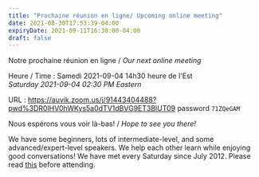 ```yaml
---
title: "Prochaine réunion en ligne/ Upcoming online meeting"
date: 2021-08-30T17:53:39-04:00
expiryDate: 2021-09-11T16:30:00-04:00
draft: false
---
```


Notre prochaine réunion en ligne / _Our next online meeting_

Heure / Time
: Samedi 2021-09-04 14h30 heure de l'Est  
  _Saturday 2021-09-04 02:30 PM Eastern_

URL
: https://auvik.zoom.us/j/91443404488?pwd%3DR0lHV0hWKys5a0dTV1dBVG9ET3BlUT09 password `71ZQeGAM`


<!--more-->

Nous espérons vous voir là-bas! / _Hope to see you there!_

We have some beginners, lots of intermediate-level, and some advanced/expert-level speakers. We help each other learn while enjoying good conversations! We have met every Saturday since July 2012. Please read [this](/about/) before attending.
